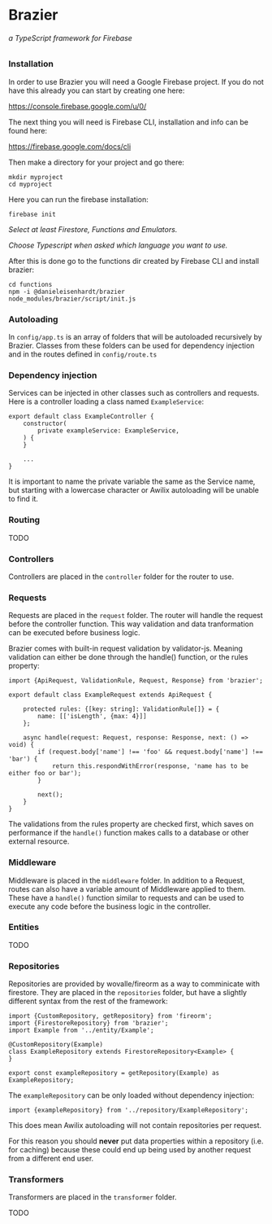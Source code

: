 # Brazier

###### a TypeScript framework for Firebase

### Installation

In order to use Brazier you will need a Google Firebase project. If you do not have this already you can start by creating one here:

https://console.firebase.google.com/u/0/

The next thing you will need is Firebase CLI, installation and info can be found here:

https://firebase.google.com/docs/cli

Then make a directory for your project and go there:
```
mkdir myproject
cd myproject
```

Here you can run the firebase installation:

```
firebase init
```
*Select at least Firestore, Functions and Emulators.*

*Choose Typescript when asked which language you want to use.*

After this is done go to the functions dir created by Firebase CLI and install brazier:
```
cd functions
npm -i @danieleisenhardt/brazier
node_modules/brazier/script/init.js
```
### Autoloading
In `config/app.ts` is an array of folders that will be autoloaded recursively by Brazier. Classes from these folders can be used for dependency injection and in the routes defined in `config/route.ts`

### Dependency injection
Services can be injected in other classes such as controllers and requests. Here is a controller loading a class named `ExampleService`:
```
export default class ExampleController {
    constructor(
        private exampleService: ExampleService,
    ) {
    }
    
    ...
}
```
It is important to name the private variable the same as the Service name, but starting with a lowercase character or Awilix autoloading will be unable to find it.

### Routing
TODO

### Controllers
Controllers are placed in the `controller` folder for the router to use.

### Requests
Requests are placed in the `request` folder. The router will handle the request before the controller function. This way validation and data tranformation can be executed before business logic.

Brazier comes with built-in request validation by validator-js. Meaning validation can either be done through the handle() function, or the rules property:
```
import {ApiRequest, ValidationRule, Request, Response} from 'brazier';

export default class ExampleRequest extends ApiRequest {

    protected rules: {[key: string]: ValidationRule[]} = {
        name: [['isLength', {max: 4}]]
    };

    async handle(request: Request, response: Response, next: () => void) {
        if (request.body['name'] !== 'foo' && request.body['name'] !== 'bar') {
            return this.respondWithError(response, 'name has to be either foo or bar');
        }

        next();
    }
}
```
The validations from the rules property are checked first, which saves on performance if the `handle()` function makes calls to a database or other external resource. 

### Middleware
Middleware is placed in the `middleware` folder. In addition to a Request, routes can also have a variable amount of Middleware applied to them. These have a `handle()` function similar to requests and can be used to execute any code before the business logic in the controller.

### Entities
TODO

### Repositories
Repositories are provided by wovalle/fireorm as a way to comminicate with firestore. They are placed in the `repositories` folder, but have a slightly different syntax from the rest of the framework:
```
import {CustomRepository, getRepository} from 'fireorm';
import {FirestoreRepository} from 'brazier';
import Example from '../entity/Example';

@CustomRepository(Example)
class ExampleRepository extends FirestoreRepository<Example> {
}

export const exampleRepository = getRepository(Example) as ExampleRepository;
```
The `exampleRepository` can be only loaded without dependency injection:
```
import {exampleRepository} from '../repository/ExampleRepository';
```
This does mean Awilix autoloading will not contain repositories per request. 

For this reason you should **never** put data properties within a repository (i.e. for caching) because these could end up being used by another request from a different end user.

### Transformers
Transformers are placed in the `transformer` folder.

TODO

